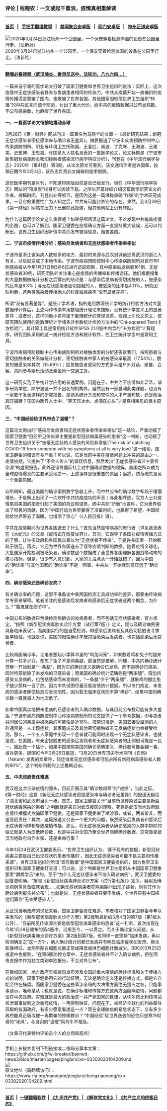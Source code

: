 ### 评论 | 程晓农：一文或起千重浪，疫情真相重解读
------------------------

#### [首页](https://github.com/gfw-breaker/banned-news3/blob/master/README.md) &nbsp;&nbsp;|&nbsp;&nbsp; [手把手翻墙教程](https://github.com/gfw-breaker/guides/wiki) &nbsp;&nbsp;|&nbsp;&nbsp; [禁闻聚合安卓版](https://github.com/gfw-breaker/bn-android) &nbsp;&nbsp;|&nbsp;&nbsp; [网门安卓版](https://github.com/oGate2/oGate) &nbsp;&nbsp;|&nbsp;&nbsp; [神州正道安卓版](https://github.com/SzzdOgate/update) 



<div id="headerimg">
 <img alt="2020年3月24日浙江杭州一个公园里，一个保安穿着检测体温的设备在公园里行走。（法新社）" src="https://www.rfa.org/mandarin/pinglun/chengxiaonong/cxn-03302020104209.html/000_1Q58CG.jpg/@@images/f78d3500-9321-4327-a66e-ec740144cfda.jpeg" title="2020年3月24日浙江杭州一个公园里，一个保安穿着检测体温的设备在公园里行走。（法新社）"/>
 <div id="headerimgcontents">
  <div id="headerimgcaption">
   <span>
    2020年3月24日浙江杭州一个公园里，一个保安穿着检测体温的设备在公园里行走。（法新社）
   </span>
   <!-- zoomattribute -->
  </div>
  <!-- headerimgcaption -->
 </div>
 <!-- headerimagecontents -->
</div>

<hr/>


#### [翻墙必看视频（武汉肺炎、香港反送中、法轮功、八九六四...）](https://github.com/gfw-breaker/banned-news3/blob/master/pages/link3.md)

<div id="storytext">
 <div>
  <div class="slot_header">
  </div>
 </div>
 <p>
  一篇来自宁波的医学论文打破了国家卫健委和世界卫生组织的说法：实际上，这次疫情中无症状感染者具有与发病患者相同的传染力。中共从疫情开始一直编织的疫情传播谎言蒙骗了国内，也欺骗了世界各国。其他国家因轻信世界卫生组织“转播”的中共谎言而疏于防范，付出了重大代价。而中共的疫情数据只公布发病数，不公布感染数，也麻痹了世界各国。
  <br/>
  <br/>
  <b>
   一、一篇医学论文悄悄地撬动全球
  </b>
  <br/>
  <br/>
  3月28日《第一财经》网站刊出一篇署名为马晓华的文章 - 《最新研究结果：新冠无症状感染者密接感染率与确诊者无差异》，摘要报道了宁波市疾病预防控制中心传染病防制所、职业与环境卫生所陈奕、王爱红、易波、丁克琴、王海波、王建美、史宏博、王思嘉、许国章九人联名发表的一篇医学论文，论文标题是《宁波市新型冠状病毒肺炎密切接触者感染流行病学特征分析》，刊登在《中华流行病学杂志》2020年（第41卷）第3期。从论文原文可看到，该文通讯作者是许国章，投稿日期今年3月4日，该杂志负责此文编辑的是李银鸽。
  <br/>
  <br/>
  这份医学期刊是月刊，不知道印刷版目前是否已经发行，但在《中华流行病学杂志》网站的“预发表”栏目可以阅读下载。之所以开篇详细介绍这篇医学研究论文的作者、投稿时间、刊登出处等细节，是因为这是一篇堪称重磅“炸弹”的学术研究成果，一旦它的重要性广为人知之后，中共有可能封杀它的存在。果然，到3月29日《第一财经》网站在压力下已删除此报道，但其他网站上仍有转贴。
  <br/>
  <br/>
  为什么这篇医学论文这么重要呢？如果仔细阅读这篇论文，不难发现中共掩盖疫情的企图，也可以了解到，国家卫健委在疫情确认方面一直坚持重大错误，还可以判断出，世界卫生组织因听信中共而发布错误信息，贻害各国。
  <br/>
  <br/>
  <b>
   二、宁波市疫情传播分析：感染后发病者和无症状感染者传染率相似
  </b>
  <br/>
  <br/>
  宁波市是浙江省染病人数较多的地方，最初的来源与武汉封城前逃离武汉的浙江人有关，以后就变成了本地传染。宁波市疾病预防控制中心传染病防制所对该市191例感染者从今年1月21日到3月6日进行追踪观察，其中感染后发病者161例，无症状感染者30例，研究团队的关注重心是疫情的传播率和传播途径。他们根据搜集的大量数据做统计分析之后得出的结论是：与感染后发病者密切接触的人，被感染的比率是6.3%；与无症状感染者密切接触的人，被感染的比率是4.11%。研究团队判断，这两类感染者传播他人的程度或感染率“没有显著差异”。
  <br/>
  <br/>
  所谓“没有显著差异”，是统计学术语，指的是用数理统计学的统计检验方法对大量数据作计算后，上述两种传染率用数理统计理论来推断，没有统计学意义上的显著差异；或者说，这样的微小差异属于数理统计的常规误差。检视上引论文原文，该研究团队使用的是数理统计学诸多非参数统计检验方法中的“Chi-squared Test(卡方检验)”，其计算工具是常用统计软件SPSS 21.0版中内含的“卡方检验”计算程序。研究团队采用的这一统计检验方法和统计软件，在卫生统计学当中是常用工具。
  <br/>
  <br/>
  宁波市疾病预防控制中心传染病防制所对接触类型的分析还告诉我们，按照患者与密切接触者的关系做统计分析，密切接触者中家人的被感染率最高（17.54%），朋友的被感染率其次（15.69%）；朋友被患者感染的方式多半是户外对话、聚餐、会客、共同参与娱乐活动及乘坐同一交通工具。
  <br/>
  <br/>
  这一研究实乃卫生统计学应用的普通案例，问题在于，中共治下疫情如此泛滥，诸多研究单位，除宁波这一并不出名的机构外，居然没有一家启动此类课题，也没有一家敢于发表这样的研究报告。是熟悉统计方法和软件的人才严重短缺，还是政治高压猖獗？在国内医界人士中，“寒天饮冰水，点滴在心头”才是真相难见的根本原因。
  <br/>
  <b>
   <br/>
   三、“中国经验给世界带去了温暖”？
  </b>
  <br/>
  <br/>
  这篇论文得出的“感染后发病者和无症状感染者传染率相似”这一结论，严重动摇了国家卫健委“目前所见传染源主要是新型冠状病毒感染的患者”这一判断，也动摇了世界卫生组织关于“被毫无症状的人感染的风险非常低(The risk of catching COVID-19 from someone with no symptoms at all is very low）”这一结论。国家卫健委的错误有多严重？可以说，它是当前中美在疫情问题上冲突的原由之一。疫情初期，它提供了“不会人传人”的错误信息，然后发出“无症状感染者非主要传染源”的虚假报告，此外还误导国际社会对中国确诊数据的理解。美国之所以成为全球疫情爆发的主要承受地之一，上述误导是很重要的原因；当然，防范疏失是另一个重要原因。
  <br/>
  <br/>
  众所周知，最近美国的确诊案例数字急剧上升，而中共公布的确诊数字却趋于缓慢增长，于是网上出现了一片欢呼中共抗疫成功的声音；与此相呼应，官方人士对疫情来自美国的指责引起了美国的抗议和谴责，而中共则“骄傲”地宣称，它为世界做出了积极的贡献，因为“中国行动为世界赢得了准备时间，也赢得了希望，中国经验给世界带去了温暖，也增添了信心”（《人民日报》语）。
  <br/>
  <br/>
  中共在疫情期间为世界各国送去了什么？首先当然是带病毒的旅行者（详见我发表在《大纪元》的文章《疫情正在改变世界》）。其次，它误导了各国对疫情传播方式的了解，让许多政府和各国民众真以为“无症状者不传染”，于是许多国家一开始都疏于防范。再次，它还为世界各国送去了误导疫情判断的数据。随着疫情全球化，大批国家开始检测被感染者，确诊数这个数据成了全世界各国理解各国疫情动向的核心指标。但是，很少有人意识到，大家的关注点从一开始就错了，因为中国的“确诊率”与其他国家的“确诊率”不是一回事，中共从一开始就刻意压低了“确诊率”。
  <br/>
  <br/>
  <b>
   四、确诊感染还是确诊发病？
  </b>
  <br/>
  <br/>
  有关确诊率的问题，这里不准备谈中美两国检测工具成功率的差异，那要由传染病学专家来解释。笔者关注的是感染后发病者和感染后无症状者这两个概念。为什么？“魔鬼就在细节中”。
  <br/>
  <br/>
  中国公布的数据只包括检测后确诊的发病患者，而不包括无症状感染者，官方规定，“按照《新型冠状病毒肺炎诊疗方案（试行第7版）》定义，疑似及确诊病例需具备临床表现”。而美国实行的是自愿检测，即感染后发病者及其密切接触者寻求医学检验，也就是说，美国的阳性确诊率既包括感染后发病者，也包括感染后无症状者。
  <br/>
  <br/>
  比较两国确诊率，让笔者想起小学算术里的“鸡兔同笼”，如果数着鸡和兔子的腿来计算一共多少只，却忘了兔子不是两条腿，那当然是错解。同理，中共的确诊统计范畴一开始就是“一条腿”，因为它的确诊定义是确诊已发病，而不是确诊已感染，同时特意排除了未发病的已感染者；而美国的确诊统计范畴则是“两条腿”，既包括感染又发病的，也包括感染而未发病的，“一条腿”少于“两条腿”，就象鸡的腿比兔子腿少那样一目了然。因为中共试图尽量压低疫情统计数据，所以专门规定，未发病的感染者即便检测后发现阳性，因为暂无临床症状而不算“确诊”，结果中国的确诊数一直就被人为地压低了。
  <br/>
  <br/>
  如果中国真实地把未患病的已感染者列入确诊数据，与其目前公布数可能有多大差距？宁波市疾病预防控制中心传染病防制所的论文提供了一个参考数据，即与患者共同居住的亲属中被感染的可能性是近18%。按常识推断，美国去接受监测的人群通常是一人出现症状，其家庭成员及其他密切接触者虽无发病症状也会接受检测，那么，一个五人家庭中出现一个患者就可能同时出现一个无症状感染者。也就是说，在美国，有亲密接触史的感染后发病者和无症状感染者的比例很可能是一比一。据此做一个估计，如果中国按照美国的确诊范畴定义，确诊数可能会翻一番，或许更多。据BBC今年3月25日报道，“3月20日世界顶尖学术期刊《自然》（Nature) 发表的文章称，轻症或者无症状感染者可能占所有新冠病毒感染者人数的60%”。这个判断和我的上述推断近似。
  <br/>
  <b>
   <br/>
   五、中央政府责任难逃
  </b>
  <br/>
  <br/>
  武汉是这次全球疫情的源头，目前正展示其“确诊数趋零”的“战绩”，当此之际，《第一财经》这篇《新冠无症状感染者密接感染率与确诊者无差异》的报道无疑给了湖北省和武汉市当头一棒。首先，国家卫健委关于“目前所见传染源主要是新型冠状病毒感染的患者”之判断就是来自对武汉疫区的观察，究竟是武汉当地政府就疫情传播模式欺骗国家卫健委，还是国家卫健委做了糊涂事，或者，两者皆非，而是高层责任？其次，这篇报道又引出一个更大的问题，既然感染后发病者和感染后无症状者同样都导致疫情传播，那么，将无症状感染者从确诊感染的人群中排除的做法就是人为压低确诊数，也是中共对全国乃至全世界隐瞒确诊数据，这究竟是武汉当地政府自作主张，还是奉命行事？
  <br/>
  <br/>
  今年3月24日武汉卫健委表示，“世界卫生组织认为，‘基于现有的数据，新型冠状病毒主要是由已出现症状的患者传播的’，因此无症状感染者可能不是主要的传播来源”。世界卫生组织的所谓“现有数据”是中国国家卫健委提供的，因为世界卫生组织只和国家卫健委打交道；可以说，这个判断是世界卫生组织从中国国家卫健委那里“鹦鹉学舌”来的。至于“为什么无症状感染者不纳入确诊病例”，武汉卫健委的回答更明确，“按照《新型冠状病毒肺炎诊疗方案（试行第七版）》定义，疑似及确诊病例需具备临床表现……如果无症状感染者在隔离期间出现了症状，则将其作为确诊病例报告并公布”；也就是说，无症状感染者只要不发病，全世界只有中国把他们算作“无害受感染人”。
  <br/>
  <br/>
  从武汉当地政府的说法来看，国家卫健委责任难逃。笔者核对了国家卫健委今年以来发布的《新型冠状病毒肺炎诊疗方案》第2版到最新的3月4日的第7版（第1版未公开），“目前所见传染源主要是新型冠状病毒感染的患者”这一判断，首次出现在今年1月28日颁布的第4版中，沿用至今，一以贯之。而关于确诊定义问题，从《新型冠状病毒肺炎诊疗方案》第2版到第7版，也同样一直坚持“临床发病，再以检测确定之”这一方针，纳入确诊统计的都已发病并有明显临床症状如发热、肺炎影像特征、发病早期白细胞总数正常或降低或淋巴细胞计数减少。BBC的3月25日报道中也提到，“在第6版防控方案中，无症状感染者并不计入确诊病例，但在网络直报中作为独立类别单独报告，不会对外公布”。
  <br/>
  <br/>
  在极权国家，地方政府无权擅自发布涉及全国的重大疫情的确诊标准和关于传播方式的说明。国家卫健委用它的行动证明，无论是确诊定义还是传播方式，都是它自始至终在操盘。而国家卫健委在这些事涉全局的大决策方面绝无擅专之权，只能事事请示，唯命是从；也就是说，在确诊标准和传播方式这两方面隐瞒疫情，问题都出在中央政府。灾难就是最大的政治这一共产党国家的铁律，从切尔诺比利核电站核泄漏事故到这次新冠疫情，一再得到映证。问题在于，被经济全球化的利益蒙住双眼的各国政府，有多少愿意看透这一点？而在全球防疫的紧急状态下，又有多少政府能真正吸取被一再欺骗的惨痛教训？“中国经验”给世界送去的恐怕只是寒冷彻骨的“冰风”，与自诩的“温暖”风马牛不相及。
  <br/>
  <br/>
  （文章只代表特约评论员个人的立场和观点）
 </p>
</div>

<hr/>
手机上长按并复制下列链接或二维码分享本文章：<br/>
https://github.com/gfw-breaker/banned-news3/blob/master/pages/pinglun/cxn-03302020104209.md <br/>
<a href='https://github.com/gfw-breaker/banned-news3/blob/master/pages/pinglun/cxn-03302020104209.md'><img src='https://github.com/gfw-breaker/banned-news3/blob/master/pages/pinglun/cxn-03302020104209.md.png'/></a> <br/>
原文地址（需翻墙访问）：https://www.rfa.org/mandarin/pinglun/chengxiaonong/cxn-03302020104209.html


------------------------
#### [首页](https://github.com/gfw-breaker/banned-news3/blob/master/README.md) &nbsp;|&nbsp; [一键翻墙软件](https://github.com/gfw-breaker/nogfw/blob/master/README.md) &nbsp;| [《九评共产党》](https://github.com/gfw-breaker/9ping.md/blob/master/README.md#九评之一评共产党是什么) | [《解体党文化》](https://github.com/gfw-breaker/jtdwh.md/blob/master/README.md) | [《共产主义的终极目的》](https://github.com/gfw-breaker/gczydzjmd.md/blob/master/README.md)


<img src='http://gfw-breaker.win/banned-news3/pages/pinglun/cxn-03302020104209.md' width='0px' height='0px'/>